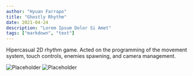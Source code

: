```yaml
---
author: "Hyuan Farrapo"
title: "Ghostly Rhythm"
date: 2021-04-24
description: "Lorem Ipsum Dolor Si Amet"
tags: ["markdown", "text"]
---
```

Hipercasual 2D rhythm game. Acted on the programming of the movement system, touch controls, enemies spawning, and camera management.


![Placeholder](/ghostly/ghostly2.png)
![Placeholder](/ghostly/ghostly3.png)

